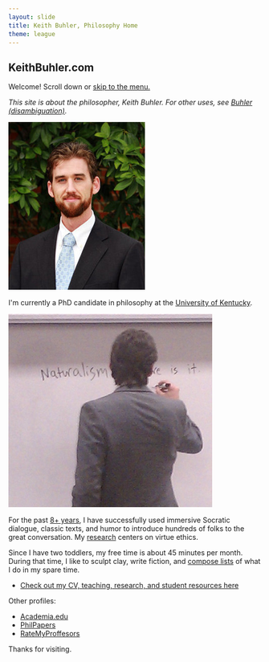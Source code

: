 ```yaml
---
layout: slide
title: Keith Buhler, Philosophy Home
theme: league
--- 
```


<section data-background="ireland-lismore-castle-county-waterford.jpg">
<section data-markdown>

## KeithBuhler.com

Welcome! Scroll down or [skip to the menu.](/)

*This site is about the philosopher, Keith Buhler. For other uses, see [Buhler (disambiguation)](/disambiguation).*

</section>
<section data-markdown>

![Keith Buhler Golden Ratio](/images/keithbuhler-golden.png)

I'm currently a PhD candidate in philosophy at the [University of Kentucky](https://philosophy.as.uky.edu/users/kebu226).


</section><section data-markdown>

![Teaching](/images/keithbuhler-teaching.jpg)

For the past [8+ years](/Buhler-CV), I have successfully used immersive Socratic dialogue, classic texts, and humor to introduce hundreds of folks to the great conversation.  My [research](/research) centers on virtue ethics.

</section><section data-markdown>

Since I have two toddlers, my free time is about 45 minutes per month. During that time, I like to sculpt clay, write fiction, and [compose lists](https://en.wikipedia.org/wiki/Recursion) of what I do in my spare time. 

</section><section data-markdown>

* [Check out my CV, teaching, research, and student resources here](/)

Other profiles: 

* [Academia.edu](https://uky.academia.edu/KeithBuhler)
* [PhilPapers](http://philpapers.org/profile/47267)
* [RateMyProffesors](http://www.ratemyprofessors.com/ShowRatings.jsp?tid=1822771) 

Thanks for visiting. 